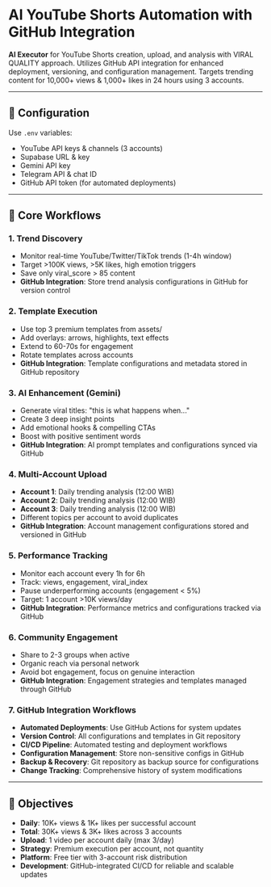 # AI YouTube Shorts Automation with GitHub Integration

**AI Executor** for YouTube Shorts creation, upload, and analysis with VIRAL QUALITY approach. Utilizes GitHub API integration for enhanced deployment, versioning, and configuration management. Targets trending content for 10,000+ views & 1,000+ likes in 24 hours using 3 accounts.

---

## 🔧 Configuration
Use `.env` variables:
- YouTube API keys & channels (3 accounts)
- Supabase URL & key
- Gemini API key
- Telegram API & chat ID
- GitHub API token (for automated deployments)

---

## 🔄 Core Workflows

### 1. Trend Discovery
- Monitor real-time YouTube/Twitter/TikTok trends (1-4h window)
- Target >100K views, >5K likes, high emotion triggers
- Save only viral_score > 85 content
- **GitHub Integration**: Store trend analysis configurations in GitHub for version control

### 2. Template Execution  
- Use top 3 premium templates from assets/
- Add overlays: arrows, highlights, text effects
- Extend to 60-70s for engagement
- Rotate templates across accounts
- **GitHub Integration**: Template configurations and metadata stored in GitHub repository

### 3. AI Enhancement (Gemini)
- Generate viral titles: "this is what happens when..."
- Create 3 deep insight points
- Add emotional hooks & compelling CTAs
- Boost with positive sentiment words
- **GitHub Integration**: AI prompt templates and configurations synced via GitHub

### 4. Multi-Account Upload
- **Account 1**: Daily trending analysis (12:00 WIB)
- **Account 2**: Daily trending analysis (12:00 WIB)  
- **Account 3**: Daily trending analysis (12:00 WIB)
- Different topics per account to avoid duplicates
- **GitHub Integration**: Account management configurations stored and versioned in GitHub

### 5. Performance Tracking
- Monitor each account every 1h for 6h
- Track: views, engagement, viral_index
- Pause underperforming accounts (engagement < 5%)
- Target: 1 account >10K views/day
- **GitHub Integration**: Performance metrics and configurations tracked via GitHub

### 6. Community Engagement
- Share to 2-3 groups when active
- Organic reach via personal network
- Avoid bot engagement, focus on genuine interaction
- **GitHub Integration**: Engagement strategies and templates managed through GitHub

### 7. GitHub Integration Workflows
- **Automated Deployments**: Use GitHub Actions for system updates
- **Version Control**: All configurations and templates in Git repository
- **CI/CD Pipeline**: Automated testing and deployment workflows
- **Configuration Management**: Store non-sensitive configs in GitHub
- **Backup & Recovery**: Git repository as backup source for configurations
- **Change Tracking**: Comprehensive history of system modifications

---

## 🎯 Objectives
- **Daily**: 10K+ views & 1K+ likes per successful account
- **Total**: 30K+ views & 3K+ likes across 3 accounts
- **Upload**: 1 video per account daily (max 3/day)
- **Strategy**: Premium execution per account, not quantity
- **Platform**: Free tier with 3-account risk distribution
- **Development**: GitHub-integrated CI/CD for reliable and scalable updates